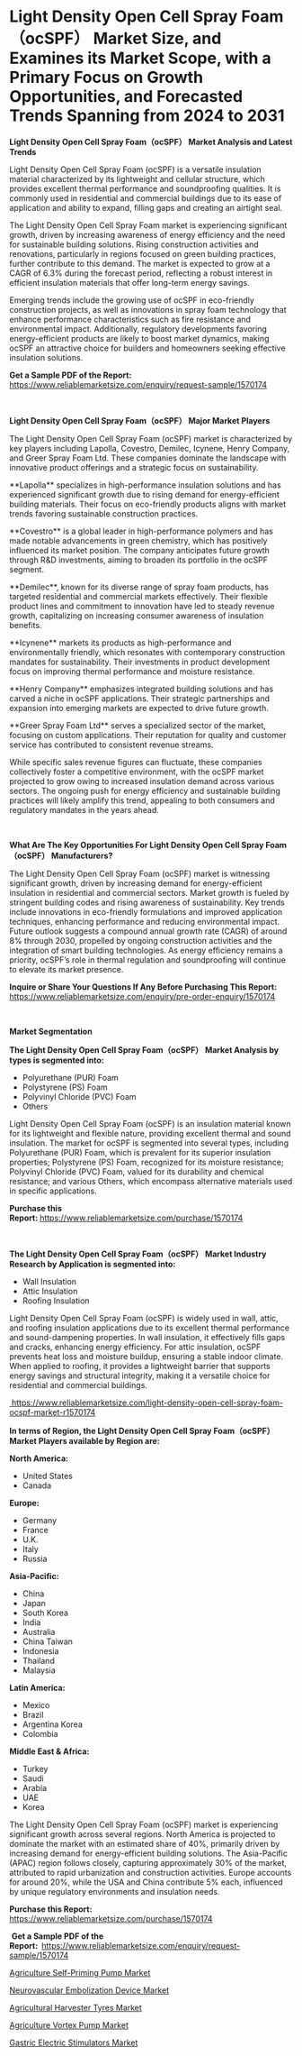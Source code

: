 <p><h1>Light Density Open Cell Spray Foam（ocSPF） Market Size, and Examines its Market Scope, with a Primary Focus on Growth Opportunities, and Forecasted Trends Spanning from 2024 to 2031</h1></p><p><strong>Light Density Open Cell Spray Foam（ocSPF） Market Analysis and Latest Trends</strong></p>
<p><p>Light Density Open Cell Spray Foam (ocSPF) is a versatile insulation material characterized by its lightweight and cellular structure, which provides excellent thermal performance and soundproofing qualities. It is commonly used in residential and commercial buildings due to its ease of application and ability to expand, filling gaps and creating an airtight seal.</p><p>The Light Density Open Cell Spray Foam market is experiencing significant growth, driven by increasing awareness of energy efficiency and the need for sustainable building solutions. Rising construction activities and renovations, particularly in regions focused on green building practices, further contribute to this demand. The market is expected to grow at a CAGR of 6.3% during the forecast period, reflecting a robust interest in efficient insulation materials that offer long-term energy savings.</p><p>Emerging trends include the growing use of ocSPF in eco-friendly construction projects, as well as innovations in spray foam technology that enhance performance characteristics such as fire resistance and environmental impact. Additionally, regulatory developments favoring energy-efficient products are likely to boost market dynamics, making ocSPF an attractive choice for builders and homeowners seeking effective insulation solutions.</p></p>
<p><strong>Get a Sample PDF of the Report:&nbsp;</strong> <a href="https://www.reliablemarketsize.com/enquiry/request-sample/1570174?utm_campaign=1608&utm_medium=2&utm_source=Github&utm_content=ia&utm_term=14102024&utm_id=light-density-open-cell-spray-foamocspf">https://www.reliablemarketsize.com/enquiry/request-sample/1570174</a></p>
<p>&nbsp;</p>
<p><strong>Light Density Open Cell Spray Foam（ocSPF） Major Market Players</strong></p>
<p><p>The Light Density Open Cell Spray Foam (ocSPF) market is characterized by key players including Lapolla, Covestro, Demilec, Icynene, Henry Company, and Greer Spray Foam Ltd. These companies dominate the landscape with innovative product offerings and a strategic focus on sustainability.</p><p>**Lapolla** specializes in high-performance insulation solutions and has experienced significant growth due to rising demand for energy-efficient building materials. Their focus on eco-friendly products aligns with market trends favoring sustainable construction practices.</p><p>**Covestro** is a global leader in high-performance polymers and has made notable advancements in green chemistry, which has positively influenced its market position. The company anticipates future growth through R&D investments, aiming to broaden its portfolio in the ocSPF segment.</p><p>**Demilec**, known for its diverse range of spray foam products, has targeted residential and commercial markets effectively. Their flexible product lines and commitment to innovation have led to steady revenue growth, capitalizing on increasing consumer awareness of insulation benefits.</p><p>**Icynene** markets its products as high-performance and environmentally friendly, which resonates with contemporary construction mandates for sustainability. Their investments in product development focus on improving thermal performance and moisture resistance.</p><p>**Henry Company** emphasizes integrated building solutions and has carved a niche in ocSPF applications. Their strategic partnerships and expansion into emerging markets are expected to drive future growth.</p><p>**Greer Spray Foam Ltd** serves a specialized sector of the market, focusing on custom applications. Their reputation for quality and customer service has contributed to consistent revenue streams.</p><p>While specific sales revenue figures can fluctuate, these companies collectively foster a competitive environment, with the ocSPF market projected to grow owing to increased insulation demand across various sectors. The ongoing push for energy efficiency and sustainable building practices will likely amplify this trend, appealing to both consumers and regulatory mandates in the years ahead.</p></p>
<p>&nbsp;</p>
<p><strong>What Are The Key Opportunities For Light Density Open Cell Spray Foam（ocSPF） Manufacturers?</strong></p>
<p><p>The Light Density Open Cell Spray Foam (ocSPF) market is witnessing significant growth, driven by increasing demand for energy-efficient insulation in residential and commercial sectors. Market growth is fueled by stringent building codes and rising awareness of sustainability. Key trends include innovations in eco-friendly formulations and improved application techniques, enhancing performance and reducing environmental impact. Future outlook suggests a compound annual growth rate (CAGR) of around 8% through 2030, propelled by ongoing construction activities and the integration of smart building technologies. As energy efficiency remains a priority, ocSPF’s role in thermal regulation and soundproofing will continue to elevate its market presence.</p></p>
<p><strong>Inquire or Share Your Questions If Any Before Purchasing This Report:</strong> <a href="https://www.reliablemarketsize.com/enquiry/pre-order-enquiry/1570174?utm_campaign=1608&utm_medium=2&utm_source=Github&utm_content=ia&utm_term=14102024&utm_id=light-density-open-cell-spray-foamocspf">https://www.reliablemarketsize.com/enquiry/pre-order-enquiry/1570174</a></p>
<p>&nbsp;</p>
<p><strong>Market Segmentation</strong></p>
<p><strong>The Light Density Open Cell Spray Foam（ocSPF） Market Analysis by types is segmented into:</strong></p>
<p><ul><li>Polyurethane (PUR) Foam</li><li>Polystyrene (PS) Foam</li><li>Polyvinyl Chloride (PVC) Foam</li><li>Others</li></ul></p>
<p><p>Light Density Open Cell Spray Foam (ocSPF) is an insulation material known for its lightweight and flexible nature, providing excellent thermal and sound insulation. The market for ocSPF is segmented into several types, including Polyurethane (PUR) Foam, which is prevalent for its superior insulation properties; Polystyrene (PS) Foam, recognized for its moisture resistance; Polyvinyl Chloride (PVC) Foam, valued for its durability and chemical resistance; and various Others, which encompass alternative materials used in specific applications.</p></p>
<p><strong>Purchase this Report:&nbsp;</strong><a href="https://www.reliablemarketsize.com/purchase/1570174?utm_campaign=1608&utm_medium=2&utm_source=Github&utm_content=ia&utm_term=14102024&utm_id=light-density-open-cell-spray-foamocspf">https://www.reliablemarketsize.com/purchase/1570174</a></p>
<p>&nbsp;</p>
<p><strong>The Light Density Open Cell Spray Foam（ocSPF） Market Industry Research by Application is segmented into:</strong></p>
<p><ul><li>Wall Insulation</li><li>Attic Insulation</li><li>Roofing Insulation</li></ul></p>
<p><p>Light Density Open Cell Spray Foam (ocSPF) is widely used in wall, attic, and roofing insulation applications due to its excellent thermal performance and sound-dampening properties. In wall insulation, it effectively fills gaps and cracks, enhancing energy efficiency. For attic insulation, ocSPF prevents heat loss and moisture buildup, ensuring a stable indoor climate. When applied to roofing, it provides a lightweight barrier that supports energy savings and structural integrity, making it a versatile choice for residential and commercial buildings.</p></p>
<p><a href="https://www.reliablemarketsize.com/light-density-open-cell-spray-foam-ocspf-market-r1570174?utm_campaign=1608&utm_medium=2&utm_source=Github&utm_content=ia&utm_term=14102024&utm_id=light-density-open-cell-spray-foamocspf">&nbsp;https://www.reliablemarketsize.com/light-density-open-cell-spray-foam-ocspf-market-r1570174</a></p>
<p><strong>In terms of Region, the Light Density Open Cell Spray Foam（ocSPF） Market Players available by Region are:</strong></p>
<p>
    <p> <strong> North America: </strong>
        <ul>
            <li>United States</li>
            <li>Canada</li>
        </ul>
        </p> 
    <p> <strong> Europe: </strong>
        <ul>
            <li>Germany</li>
            <li>France</li>
            <li>U.K.</li>
            <li>Italy</li>
            <li>Russia</li>
        </ul>
        </p> 
    <p> <strong> Asia-Pacific: </strong>
        <ul>
            <li>China</li>
            <li>Japan</li>
            <li>South Korea</li>
            <li>India</li>
            <li>Australia</li>
            <li>China Taiwan</li>
            <li>Indonesia</li>
            <li>Thailand</li>
            <li>Malaysia</li>
        </ul>
        </p> 
    <p> <strong> Latin America: </strong>
        <ul>
            <li>Mexico</li>
            <li>Brazil</li>
            <li>Argentina Korea</li>
            <li>Colombia</li>
        </ul>
        </p> 
    <p> <strong> Middle East & Africa: </strong>
        <ul>
            <li>Turkey</li>
            <li>Saudi</li>
            <li>Arabia</li>
            <li>UAE</li>
            <li>Korea</li>
        </ul>
    </p>
    </p>
<p><p>The Light Density Open Cell Spray Foam (ocSPF) market is experiencing significant growth across several regions. North America is projected to dominate the market with an estimated share of 40%, primarily driven by increasing demand for energy-efficient building solutions. The Asia-Pacific (APAC) region follows closely, capturing approximately 30% of the market, attributed to rapid urbanization and construction activities. Europe accounts for around 20%, while the USA and China contribute 5% each, influenced by unique regulatory environments and insulation needs.</p></p>
<p><strong>Purchase this Report: </strong><a href="https://www.reliablemarketsize.com/purchase/1570174?utm_campaign=1608&utm_medium=2&utm_source=Github&utm_content=ia&utm_term=14102024&utm_id=light-density-open-cell-spray-foamocspf">https://www.reliablemarketsize.com/purchase/1570174</a></p>
<p>&nbsp;<strong>Get a Sample PDF of the Report:&nbsp;&nbsp;</strong><a href="https://www.reliablemarketsize.com/enquiry/request-sample/1570174?utm_campaign=1608&utm_medium=2&utm_source=Github&utm_content=ia&utm_term=14102024&utm_id=light-density-open-cell-spray-foamocspf">https://www.reliablemarketsize.com/enquiry/request-sample/1570174</a></p>
<p><strong></strong></p>
<p><p><a href="https://www.linkedin.com/pulse/global-agriculture-self-priming-pump-industry-analysis-em2de?trk=public_post_embed_feed-article-content&utm_campaign=1608&utm_medium=2&utm_source=Github&utm_content=ia&utm_term=14102024&utm_id=light-density-open-cell-spray-foamocspf">Agriculture Self-Priming Pump Market</a></p><p><a href="https://www.linkedin.com/pulse/influencing-factors-neurovascular-embolization-device-market-23rfe?trk=public_post_embed_feed-article-content&utm_campaign=1608&utm_medium=2&utm_source=Github&utm_content=ia&utm_term=14102024&utm_id=light-density-open-cell-spray-foamocspf">Neurovascular Embolization Device Market</a></p><p><a href="https://www.linkedin.com/pulse/evaluating-global-agricultural-harvester-tyres-market-ymcye?trk=public_post_embed_feed-article-content&utm_campaign=1608&utm_medium=2&utm_source=Github&utm_content=ia&utm_term=14102024&utm_id=light-density-open-cell-spray-foamocspf">Agricultural Harvester Tyres Market</a></p><p><a href="https://www.linkedin.com/pulse/top-trends-transforming-agriculture-vortex-pump-market-92ede?trk=public_post_embed_feed-article-content&utm_campaign=1608&utm_medium=2&utm_source=Github&utm_content=ia&utm_term=14102024&utm_id=light-density-open-cell-spray-foamocspf">Agriculture Vortex Pump Market</a></p><p><a href="https://www.linkedin.com/pulse/gastric-electric-stimulators-market-global-regional-analysis-p2tne?trk=public_post_embed_feed-article-content&utm_campaign=1608&utm_medium=2&utm_source=Github&utm_content=ia&utm_term=14102024&utm_id=light-density-open-cell-spray-foamocspf">Gastric Electric Stimulators Market</a></p></p>